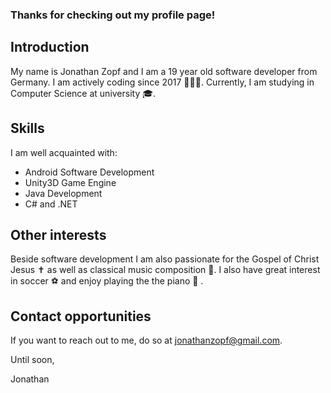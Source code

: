 ### Thanks for checking out my profile page!

## Introduction

My name is Jonathan Zopf and I am a 19 year old software developer from Germany. I am actively coding since 2017 👨🏻‍💻. Currently, I am studying in Computer Science at university 🎓.

## Skills

I am well acquainted with:
 - Android Software Development 
 - Unity3D Game Engine
 - Java Development
 - C# and .NET
 
<!--Since I have started programming I have already released several games. My most popular game is Money Clicker with 1 Million installs.
You can download the succesor, Money Clicker 2 here:
-->

## Other interests
Beside software development I am also passionate for the Gospel of Christ Jesus ✝️ as well as classical music composition 🎼. I also have great interest in soccer ⚽️ and enjoy playing the the piano 🎹 .

## Contact opportunities
If you want to reach out to me, do so at jonathanzopf@gmail.com.

Until soon,

Jonathan
